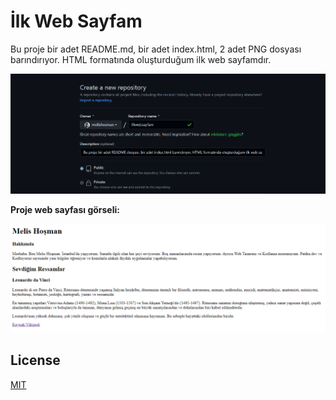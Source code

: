 # İlk Web Sayfam
Bu proje bir adet README.md, bir adet index.html, 2 adet PNG dosyası barındırıyor. HTML formatında oluşturduğum ilk web sayfamdır.

![ilkwebsayfasi_odev1_gorsel](img/ilkwebsayfam.png)

**Proje web sayfası görseli:**

![htmlgorunum_gorsel](img/htmlgorunum.png)

## License
[MIT](https://choosealicense.com/licenses/mit/)